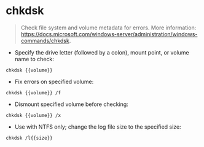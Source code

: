 # chkdsk

> Check file system and volume metadata for errors.
> More information: <https://docs.microsoft.com/windows-server/administration/windows-commands/chkdsk>.

- Specify the drive letter (followed by a colon), mount point, or volume name to check:

`chkdsk {{volume}}`

- Fix errors on specified volume:

`chkdsk {{volume}} /f`

- Dismount specified volume before checking:

`chkdsk {{volume}} /x`

- Use with NTFS only; change the log file size to the specified size:

`chkdsk /l{{size}}`

